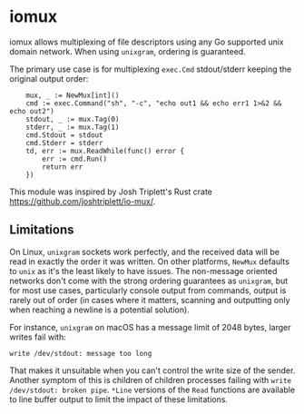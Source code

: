 # iomux

iomux allows multiplexing of file descriptors using any Go supported unix domain network. When using `unixgram`, ordering is guaranteed.

The primary use case is for multiplexing `exec.Cmd` stdout/stderr keeping the original output order:
```
	mux, _ := NewMux[int]()
	cmd := exec.Command("sh", "-c", "echo out1 && echo err1 1>&2 && echo out2")
	stdout, _ := mux.Tag(0)
	stderr, _ := mux.Tag(1)
	cmd.Stdout = stdout
	cmd.Stderr = stderr
	td, err := mux.ReadWhile(func() error {
		err := cmd.Run()
		return err
	})
```

This module was inspired by Josh Triplett's Rust crate https://github.com/joshtriplett/io-mux/.

## Limitations

On Linux, `unixgram` sockets work perfectly, and the received data will be read in exactly the order it was written. On other platforms, `NewMux` defaults to `unix` as it's the least likely to have issues. The non-message oriented networks don't come with the strong ordering guarantees as `unixgram`, but for most use cases, particularly console output from commands, output is rarely out of order (in cases where it matters, scanning and outputting only when reaching a newline is a potential solution).

For instance, `unixgram` on macOS has a message limit of 2048 bytes, larger writes fail with:
```
write /dev/stdout: message too long
```

That makes it unsuitable when you can't control the write size of the sender. Another symptom of this is children of children processes failing with `write /dev/stdout: broken pipe`. `*Line` versions of the `Read` functions are available to line buffer output to limit the impact of these limitations.
